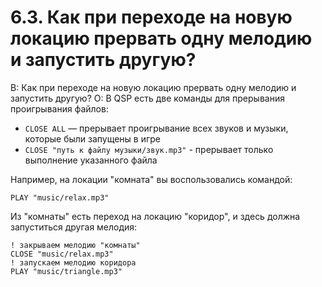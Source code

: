# 6.3. Как при переходе на новую локацию прервать одну мелодию и запустить другую?
<!-- [:faq_06_03] -->
В: Как при переходе на новую локацию прервать одну мелодию и запустить другую?
О:
В QSP есть две команды для прерывания проигрывания файлов:
* `CLOSE ALL` — прерывает проигрывание всех звуков и музыки, которые были запущены в игре
* `CLOSE "путь к файлу музыки/звук.mp3"` - прерывает только выполнение указанного файла

Например, на локации "комната" вы воспользовались командой:
```qsp
PLAY "music/relax.mp3"
```
Из "комнаты" есть переход на локацию "коридор", и здесь должна запуститься другая мелодия:
```qsp
! закрываем мелодию "комнаты"
CLOSE "music/relax.mp3"
! запускаем мелодию коридора
PLAY "music/triangle.mp3"
```
